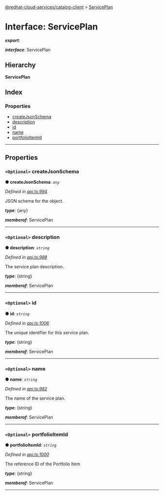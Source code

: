 [@redhat-cloud-services/catalog-client](../README.md) > [ServicePlan](../interfaces/serviceplan.md)

# Interface: ServicePlan

*__export__*: 

*__interface__*: ServicePlan

## Hierarchy

**ServicePlan**

## Index

### Properties

* [createJsonSchema](serviceplan.md#createjsonschema)
* [description](serviceplan.md#description)
* [id](serviceplan.md#id)
* [name](serviceplan.md#name)
* [portfolioItemId](serviceplan.md#portfolioitemid)

---

## Properties

<a id="createjsonschema"></a>

### `<Optional>` createJsonSchema

**● createJsonSchema**: *`any`*

*Defined in [api.ts:994](https://github.com/karelhala/javascript-clients/blob/master/packages/catalog/api.ts#L994)*

JSON schema for the object.

*__type__*: {any}

*__memberof__*: ServicePlan

___
<a id="description"></a>

### `<Optional>` description

**● description**: *`string`*

*Defined in [api.ts:988](https://github.com/karelhala/javascript-clients/blob/master/packages/catalog/api.ts#L988)*

The service plan description.

*__type__*: {string}

*__memberof__*: ServicePlan

___
<a id="id"></a>

### `<Optional>` id

**● id**: *`string`*

*Defined in [api.ts:1006](https://github.com/karelhala/javascript-clients/blob/master/packages/catalog/api.ts#L1006)*

The unique identifier for this service plan.

*__type__*: {string}

*__memberof__*: ServicePlan

___
<a id="name"></a>

### `<Optional>` name

**● name**: *`string`*

*Defined in [api.ts:982](https://github.com/karelhala/javascript-clients/blob/master/packages/catalog/api.ts#L982)*

The name of the service plan.

*__type__*: {string}

*__memberof__*: ServicePlan

___
<a id="portfolioitemid"></a>

### `<Optional>` portfolioItemId

**● portfolioItemId**: *`string`*

*Defined in [api.ts:1000](https://github.com/karelhala/javascript-clients/blob/master/packages/catalog/api.ts#L1000)*

The reference ID of the Portfolio Item

*__type__*: {string}

*__memberof__*: ServicePlan

___


